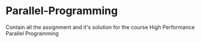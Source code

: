 # Parallel-Programming
Contain all the assignment and it's solution for the course High Performance Parallel Programming

